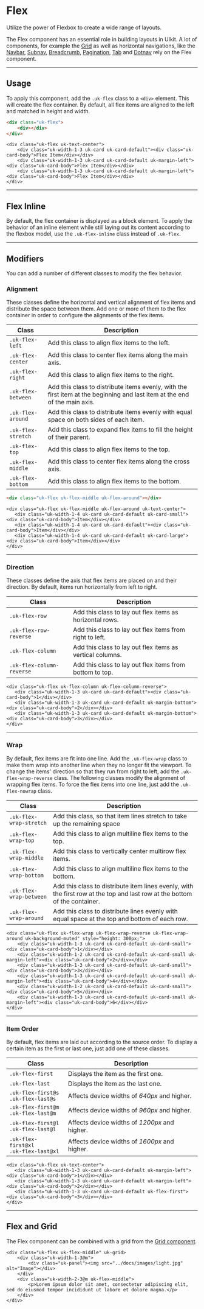 # Flex

<p class="uk-text-lead">Utilize the power of Flexbox to create a wide range of layouts.</p>

The Flex component has an essential role in building layouts in UIkit. A lot of components, for example the [Grid](grid.md) as well as horizontal navigations, like the [Navbar](navbar.md), [Subnav](subnav.md), [Breadcrumb](breadcrumb.md), [Pagination](pagination.md), [Tab](tab.md) and [Dotnav](dotnav.md) rely on the Flex component.

***

## Usage

To apply this component, add the `.uk-flex` class to a `<div>` element. This will create the flex container. By default, all flex items are aligned to the left and matched in height and width.

```html
<div class="uk-flex">
    <div></div>
</div>
```

```example
<div class="uk-flex uk-text-center">
    <div class="uk-width-1-3 uk-card uk-card-default"><div class="uk-card-body">Flex Item</div></div>
    <div class="uk-width-1-3 uk-card uk-card-default uk-margin-left"><div class="uk-card-body">Flex Item</div></div>
    <div class="uk-width-1-3 uk-card uk-card-default uk-margin-left"><div class="uk-card-body">Flex Item</div></div>
</div>
```

***

## Flex Inline

By default, the flex container is displayed as a block element. To apply the behavior of an inline element while still laying out its content according to the flexbox model, use the `.uk-flex-inline` class instead of `.uk-flex`.

***

## Modifiers

You can add a number of different classes to modify the flex behavior.

### Alignment

These classes define the horizontal and vertical alignment of flex items and distribute the space between them. Add one or more of them to the flex container in order to configure the alignments of the flex items.

| Class              | Description                                                                                                                |
|--------------------|----------------------------------------------------------------------------------------------------------------------------|
| `.uk-flex-left`    | Add this class to align flex items to the left.                                                                            |
| `.uk-flex-center`  | Add this class to center flex items along the main axis.                                                                          |
| `.uk-flex-right`   | Add this class to align flex items to the right.                                                                           |
| `.uk-flex-between` | Add this class to distribute items evenly, with the first item at the beginning and last item at the end of the main axis. |
| `.uk-flex-around`  | Add this class to distribute items evenly with equal space on both sides of each item.                                     |
| `.uk-flex-stretch` | Add this class to expand flex items to fill the height of their parent.                                                    |
| `.uk-flex-top`     | Add this class to align flex items to the top.                                                                             |
| `.uk-flex-middle`  | Add this class to center flex items along the cross axis.                                                                            |
| `.uk-flex-bottom`  | Add this class to align flex items to the bottom.                                                                          |

```html
<div class="uk-flex uk-flex-middle uk-flex-around"></div>
```

```example
<div class="uk-flex uk-flex-middle uk-flex-around uk-text-center">
   <div class="uk-width-1-4 uk-card uk-card-default uk-card-small"><div class="uk-card-body">Item</div></div>
   <div class="uk-width-1-4 uk-card uk-card-default"><div class="uk-card-body">Item</div></div>
   <div class="uk-width-1-4 uk-card uk-card-default uk-card-large"><div class="uk-card-body">Item</div></div>
</div>
```

***

### Direction

These classes define the axis that flex items are placed on and their direction. By default, items run horizontally from left to right.

| Class                     | Description                                               |
|---------------------------|-----------------------------------------------------------|
| `.uk-flex-row`            | Add this class to lay out flex items as horizontal rows.  |
| `.uk-flex-row-reverse`    | Add this class to lay out flex items from right to left.  |
| `.uk-flex-column`         | Add this class to lay out flex items as vertical columns. |
| `.uk-flex-column-reverse` | Add this class to lay out flex items from bottom to top.  |

```example
<div class="uk-flex uk-flex-column uk-flex-column-reverse">
   <div class="uk-width-1-3 uk-card uk-card-default"><div class="uk-card-body">1</div></div>
   <div class="uk-width-1-3 uk-card uk-card-default uk-margin-bottom"><div class="uk-card-body">2</div></div>
   <div class="uk-width-1-3 uk-card uk-card-default uk-margin-bottom"><div class="uk-card-body">3</div></div>
</div>
```

***

### Wrap

By default, flex items are fit into one line. Add the `.uk-flex-wrap` class to make them wrap into another line when they no longer fit the viewport. To change the items' direction so that they run from right to left, add the `.uk-flex-wrap-reverse` class. The following classes modify the alignment of wrapping flex items. To force the flex items into one line, just add the `.uk-flex-nowrap` class.

| Class                   | Description                                                                                                                |
|-------------------------|----------------------------------------------------------------------------------------------------------------------------|
| `.uk-flex-wrap-stretch` | Add this class, so that item lines stretch to take up the remaining space                                                  |
| `.uk-flex-wrap-top`     | Add this class to align multiline flex items to the top.                                                                   |
| `.uk-flex-wrap-middle`  | Add this class to vertically center multirow flex items.                                                                   |
| `.uk-flex-wrap-bottom`  | Add this class to align multiline flex items to the bottom.                                                                |
| `.uk-flex-wrap-between` | Add this class to distribute item lines evenly, with the first row at the top and last row at the bottom of the container. |
| `.uk-flex-wrap-around`  | Add this class to distribute lines evenly with equal space at the top and bottom of each row.                              |

```example
<div class="uk-flex uk-flex-wrap uk-flex-wrap-reverse uk-flex-wrap-around uk-background-muted" style="height: 300px;">
    <div class="uk-width-1-3 uk-card uk-card-default uk-card-small"><div class="uk-card-body">1</div></div>
    <div class="uk-width-1-2 uk-card uk-card-default uk-card-small uk-margin-left"><div class="uk-card-body">2</div></div>
    <div class="uk-width-1-3 uk-card uk-card-default uk-card-small"><div class="uk-card-body">3</div></div>
    <div class="uk-width-1-3 uk-card uk-card-default uk-card-small uk-margin-left"><div class="uk-card-body">4</div></div>
    <div class="uk-width-1-2 uk-card uk-card-default uk-card-small"><div class="uk-card-body">5</div></div>
    <div class="uk-width-1-3 uk-card uk-card-default uk-card-small uk-margin-left"><div class="uk-card-body">6</div></div>
</div>
```

***

### Item Order

By default, flex items are laid out according to the source order. To display a certain item as the first or last one, just add one of these classes.

| Class                                   | Description                                   |
|-----------------------------------------|-----------------------------------------------|
| `.uk-flex-first`                        | Displays the item as the first one.           |
| `.uk-flex-last`                         | Displays the item as the last one.            |
| `.uk-flex-first@s`<br> `.uk-flex-last@s`   | Affects device widths of _640px_ and higher.  |
| `.uk-flex-first@m`<br> `.uk-flex-last@m`   | Affects device widths of _960px_ and higher.  |
| `.uk-flex-first@l`<br> `.uk-flex-last@l`   | Affects device widths of _1200px_ and higher. |
| `.uk-flex-first@xl`<br> `.uk-flex-last@xl` | Affects device widths of _1600px_ and higher. |

```example
<div class="uk-flex uk-text-center">
   <div class="uk-width-1-3 uk-card uk-card-default uk-margin-left"><div class="uk-card-body">1</div></div>
   <div class="uk-width-1-3 uk-card uk-card-default uk-margin-left"><div class="uk-card-body">2</div></div>
   <div class="uk-width-1-3 uk-card uk-card-default uk-flex-first"><div class="uk-card-body">3</div></div>
</div>
```

***

## Flex and Grid

The Flex component can be combined with a grid from the [Grid component](grid.md).

```example
<div class="uk-flex uk-flex-middle" uk-grid>
    <div class="uk-width-1-3@m">
        <div class="uk-panel"><img src="../docs/images/light.jpg" alt="Image"></div>
    </div>
    <div class="uk-width-2-3@m uk-flex-middle">
        <p>Lorem ipsum dolor sit amet, consectetur adipiscing elit, sed do eiusmod tempor incididunt ut labore et dolore magna.</p>
    </div>
</div>
```
